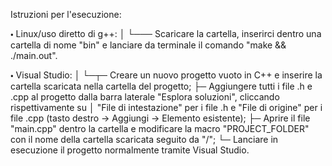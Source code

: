 Istruzioni per l'esecuzione:

🞄 Linux/uso diretto di g++:
│
└─── Scaricare la cartella, inserirci dentro una cartella di nome "bin" e lanciare da terminale il comando "make && ./main.out".

🞄 Visual Studio:
│
└─┬─ Creare un nuovo progetto vuoto in C++ e inserire la cartella scaricata nella cartella del progetto;
  ├─ Aggiungere tutti i file .h e .cpp al progetto dalla barra laterale "Esplora soluzioni", cliccando rispettivamente su 
  │  "File di intestazione" per i file .h e "File di origine" per i file .cpp (tasto destro -> Aggiungi -> Elemento esistente);
  ├─ Aprire il file "main.cpp" dentro la cartella e modificare la macro "PROJECT_FOLDER" con il nome della cartella scaricata seguito da "/";
  └─ Lanciare in esecuzione il progetto normalmente tramite Visual Studio.
